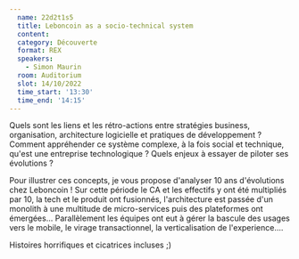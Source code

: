 ```yaml
---
  name: 22d2t1s5
  title: Leboncoin as a socio-technical system
  content:
  category: Découverte
  format: REX
  speakers: 
    - Simon Maurin
  room: Auditorium
  slot: 14/10/2022
  time_start: '13:30'
  time_end: '14:15'
---
```

Quels sont les liens et les rétro-actions entre stratégies business, organisation, architecture logicielle et pratiques de développement ? Comment appréhender ce système complexe, à la fois social et technique, qu'est une entreprise technologique ? Quels enjeux à essayer de piloter ses évolutions ?

Pour illustrer ces concepts, je vous propose d'analyser 10 ans d'évolutions chez Leboncoin ! Sur cette période le CA et les effectifs y ont été multipliés par 10, la tech et le produit ont fusionnés, l'architecture est passée d'un monolith à une multitude de micro-services puis des plateformes ont émergées... Parallèlement les équipes ont eut à gérer la bascule des usages vers le mobile, le virage transactionnel, la verticalisation de l'experience....

Histoires horrifiques et cicatrices incluses ;)
